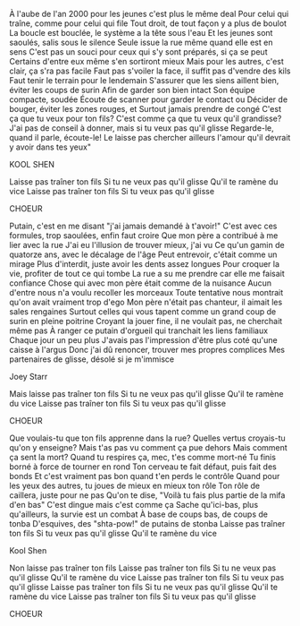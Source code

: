  À l'aube de l'an 2000 pour les jeunes c'est plus le même deal Pour celui qui traîne, comme pour celui qui file Tout droit, de tout façon y a plus de boulot La boucle est bouclée, le système a la tête sous l'eau Et les jeunes sont saoulés, salis sous le silence Seule issue la rue même quand elle est en sens C'est pas un souci pour ceux qui s'y sont préparés, si ça se peut Certains d'entre eux même s'en sortiront mieux Mais pour les autres, c'est clair, ça s'ra pas facile Faut pas s'voiler la face, il suffit pas d'vendre des kils Faut tenir le terrain pour le lendemain S'assurer que les siens aillent bien, éviter les coups de surin Afin de garder son bien intact Son équipe compacte, soudée Écoute de scanner pour garder le contact ou Décider de bouger, éviter les zones rouges, et Surtout jamais prendre de congé C'est ça que tu veux pour ton fils? C'est comme ça que tu veux qu'il grandisse? J'ai pas de conseil à donner, mais si tu veux pas qu'il glisse Regarde-le, quand il parle, écoute-le! Le laisse pas chercher ailleurs l'amour qu'il devrait y avoir dans tes yeux"

KOOL SHEN

Laisse pas traîner ton fils Si tu ne veux pas qu'il glisse Qu'il te ramène du vice Laisse pas traîner ton fils Si tu veux pas qu'il glisse

CHOEUR

Putain, c'est en me disant "j'ai jamais demandé à t'avoir!" C'est avec ces formules, trop saoulées, enfin faut croire Que mon père a contribué à me lier avec la rue J'ai eu l'illusion de trouver mieux, j'ai vu Ce qu'un gamin de quatorze ans, avec le décalage de l'âge Peut entrevoir, c'était comme un mirage Plus d'interdit, juste avoir les dents assez longues Pour croquer la vie, profiter de tout ce qui tombe La rue a su me prendre car elle me faisait confiance Chose qui avec mon père était comme de la nuisance Aucun d'entre nous n'a voulu recoller les morceaux Toute tentative nous montrait qu'on avait vraiment trop d'ego Mon père n'était pas chanteur, il aimait les sales rengaines Surtout celles qui vous tapent comme un grand coup de surin en pleine poitrine Croyant la jouer fine, il ne voulait pas, ne cherchait même pas À ranger ce putain d'orgueil qui tranchait les liens familiaux Chaque jour un peu plus J'avais pas l'impression d'être plus coté qu'une caisse à l'argus Donc j'ai dû renoncer, trouver mes propres complices Mes partenaires de glisse, désolé si je m'immisce

Joey Starr

Mais laisse pas traîner ton fils
Si tu ne veux pas qu'il glisse
Qu'il te ramène du vice
Laisse pas traîner ton fils
Si tu veux pas qu'il glisse

CHOEUR

Que voulais-tu que ton fils apprenne dans la rue?
Quelles vertus croyais-tu qu'on y enseigne?
Mais t'as pas vu comment ça pue dehors
Mais comment ça sent la mort?
Quand tu respires ça, mec, t'es comme mort-né
Tu finis borné à force de tourner en rond
Ton cerveau te fait défaut, puis fait des bonds
Et c'est vraiment pas bon quand t'en perds le contrôle
Quand pour les yeux des autres, tu joues de mieux en mieux ton rôle
Ton rôle de caillera, juste pour ne pas
Qu'on te dise, "Voilà tu fais plus partie de la mifa d'en bas"
C'est dingue mais c'est comme ça
Sache qu'ici-bas, plus qu'ailleurs, la survie est un combat
À base de coups bas, de coups de tonba
D'esquives, des "shta-pow!" de putains de stonba
Laisse pas traîner ton fils
Si tu veux pas qu'il glisse
Qu'il te ramène du vice

Kool Shen

Non laisse pas traîner ton fils
Laisse pas traîner ton fils
Si tu ne veux pas qu'il glisse
Qu'il te ramène du vice
Laisse pas traîner ton fils
Si tu veux pas qu'il glisse
Laisse pas traîner ton fils
Si tu ne veux pas qu'il glisse
Qu'il te ramène du vice
Laisse pas traîner ton fils
Si tu veux pas qu'il glisse

CHOEUR


